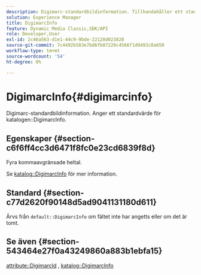```yaml
---
description: Digimarc-standardbildinformation. Tillhandahåller ett standardvärde för katalogen DigimarcInfo.
solution: Experience Manager
title: DigimarcInfo
feature: Dynamic Media Classic,SDK/API
role: Developer,User
exl-id: 2c46a563-d1e1-44c9-9bde-22128d023828
source-git-commit: 7c4492b583e7bd6fb87229c4566f1d9493c8a650
workflow-type: tm+mt
source-wordcount: '54'
ht-degree: 0%

---
```


# DigimarcInfo{#digimarcinfo}

Digimarc-standardbildinformation. Anger ett standardvärde för katalogen::DigimarcInfo.

## Egenskaper {#section-c6f6ff4cc3d6471f8fc0e23cd6839f8d}

Fyra kommaavgränsade heltal.

Se [katalog::DigimarcInfo](/help/aem-is-ir-api/is-api/image-catalog/image-serving-api-ref/c-image-catalog-reference/c-image-svg-data-reference/c-image-data-reference/r-digimarcinfo-cat.md) för mer information.

## Standard {#section-c77d2620f90148d5ad9041131180d611}

Ärvs från `default::DigimarcInfo` om fältet inte har angetts eller om det är tomt.

## Se även {#section-543464e27f0a43249860a883b1ebfa15}

[attribute::DigimarcId](../../../../../is-api/image-catalog/image-serving-api-ref/c-image-catalog-reference/c-attributes-reference/r-digimarcid.md#reference-33e3eca7f1874510904e5c8645cecd68) , [katalog::DigimarcInfo](../../../../../is-api/image-catalog/image-serving-api-ref/c-image-catalog-reference/c-image-svg-data-reference/c-image-data-reference/r-digimarcinfo-cat.md#reference-4925764ed683466bb7af4b807c86f8ba)

